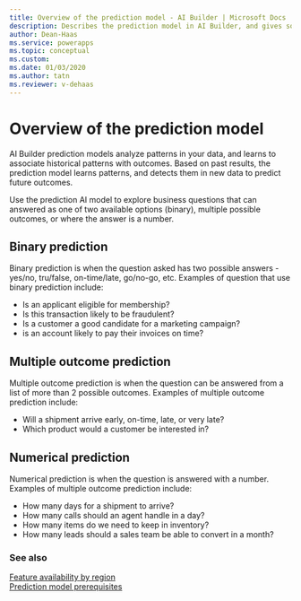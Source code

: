 ```yaml
---
title: Overview of the prediction model - AI Builder | Microsoft Docs
description: Describes the prediction model in AI Builder, and gives some examples of how you might use it.
author: Dean-Haas
ms.service: powerapps
ms.topic: conceptual
ms.custom: 
ms.date: 01/03/2020
ms.author: tatn
ms.reviewer: v-dehaas
---
```


# Overview of the prediction model

AI Builder prediction models analyze patterns in your data, and learns to associate historical patterns with outcomes. Based on past results, the prediction model learns patterns,  and detects them in new data to predict future outcomes.

Use the prediction AI model to explore business questions that can answered as one of two available options (binary), multiple possible outcomes, or where the answer is a number.

## Binary prediction

Binary prediction is when the question asked has two possible answers - yes/no, tru/false, on-time/late, go/no-go, etc. Examples of question that use binary prediction include:

- Is an applicant eligible for membership?
- Is this transaction likely to be fraudulent?
- Is a customer a good candidate for a marketing campaign?
- is an account likely to pay their invoices on time?

## Multiple outcome prediction

Multiple outcome prediction is when the question can be answered from a list of more than 2 possible outcomes. Examples of multiple outcome prediction include:

- Will a shipment arrive early, on-time, late, or very late?
- Which product would a customer be interested in?

## Numerical prediction

Numerical prediction is when the question is answered with a number. Examples of multiple outcome prediction include:

- How many days for a shipment to arrive?
- How many calls should an agent handle in a day?
- How many items do we need to keep in inventory?
- How many leads should a sales team be able to convert in a month?


### See also

[Feature availability by region](availability-region.md)  
[Prediction model prerequisites](prediction-prereq.md)
